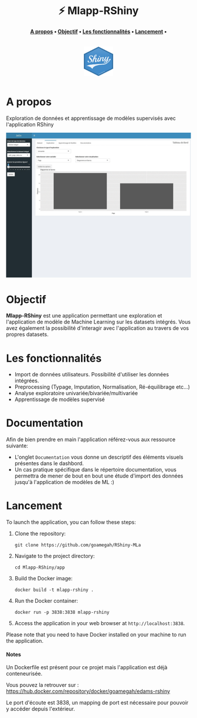 <h1 align="center">⚡️ Mlapp-RShiny</h1>

<h4 align="center">
    <p>
        <a href="#A-propos">A propos</a> •
        <a href="#Objectif">Objectif</a> •
        <a href="#Les-fonctionnalités">Les fonctionnalités</a> •
        <a href="#Lancement">Lancement</a> •
    <p>
</h4>

<h3 align="center">
    <a href="https://www.iledefrance.fr/"><img style="float: middle; padding: 10px 10px 10px 10px;" width="80" height="80" src="assets/shiny-hex.png" /></a>
</h3>

# A propos
Exploration de données et apprentissage de modèles supervisés avec l'application RShiny

![JAGO](assets/ezgif.com-animated-gif-maker.gif)

# Objectif
 **Mlapp-RShiny** est une application permettant une exploration et l'application de modèle de Machine Learning sur les datasets intégrés. Vous avez également la possibilité d'interagir avec l'application au travers de vos propres datasets.

# Les fonctionnalités
- Import de données utilisateurs. Possibilité d'utiliser les données intégrées.
- Preprocessing (Typage, Imputation, Normalisation, Ré-équilibrage etc...)
- Analyse exploratoire univariée/bivariée/multivariée
- Apprentissage de modèles supervisé

# Documentation
Afin de bien prendre en main l'application référez-vous aux ressource suivante:
- L'onglet ```Documentation``` vous donne un descriptif des éléments visuels présentes dans le dashbord.
- Un cas pratique spécifique dans le répertoire documentation, vous permettra de mener de bout en bout une étude d'import des données jusqu'à l'application de modèles de ML :)  

# Lancement
To launch the application, you can follow these steps:

1. Clone the repository:
    ```
    git clone https://github.com/goamegah/RShiny-MLa
    ```

2. Navigate to the project directory:
    ```
    cd Mlapp-RShiny/app
    ```

3. Build the Docker image:
    ```
    docker build -t mlapp-rshiny .
    ```

4. Run the Docker container:
    ```
    docker run -p 3838:3838 mlapp-rshiny
    ```

5. Access the application in your web browser at `http://localhost:3838`.

Please note that you need to have Docker installed on your machine to run the application.

#### Notes 
Un Dockerfile est présent pour ce projet mais l'application est déjà conteneurisée.

Vous pouvez la retrouver sur : https://hub.docker.com/repository/docker/goamegah/edams-rshiny

Le port d'écoute est 3838, un mapping de port est nécessaire pour pouvoir y accéder depuis l'extérieur.